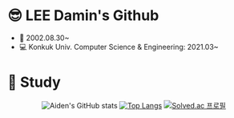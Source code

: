 # 😎 LEE Damin's Github
* 🎂 2002.08.30~
* 💻 Konkuk Univ. Computer Science & Engineering: 2021.03~
#
# 📖 Study
<div align="center">
  
  ![Aiden's GitHub stats](https://github-readme-stats.vercel.app/api?username=Aiden-swda&show_icons=true&theme=radical)
  [![Top Langs](https://github-readme-stats.vercel.app/api/top-langs/?username=Aiden-swda&layout=compact)](https://github.com/Aiden-swda/github-readme-stats)
  [![Solved.ac 프로필](http://mazassumnida.wtf/api/v2/generate_badge?boj=ldm0830)](https://solved.ac/ldm0830)
  
</div>

